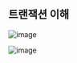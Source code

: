 ## **트랜잭션 이해**

![image](https://user-images.githubusercontent.com/79301439/207267675-b1fdd267-846d-4cf4-a3e3-d144a95a6804.png)

![image](https://user-images.githubusercontent.com/79301439/207267738-db04a0ed-d889-4325-ade3-483fe59e6a23.png)
